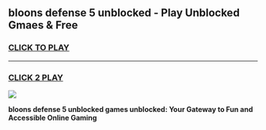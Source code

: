 
## bloons defense 5 unblocked - Play Unblocked Gmaes & Free
<h3>
<a href="https://news.freeplayer.one?title=bloons_defense_5_unblocked&ref=16F">CLICK TO PLAY</a></h3>
<hr>

<h3>
<a href="https://news.freeplayer.one?title=bloons_defense_5_unblocked&ref=16F">CLICK 2 PLAY</a>
  
</h3>

<a href="https://news.freeplayer.one?title=bloons_defense_5_unblocked&ref=16F/"><img src="https://clearcache.store/games.png"></a>


**bloons defense 5 unblocked games unblocked: Your Gateway to Fun and Accessible Online Gaming**
